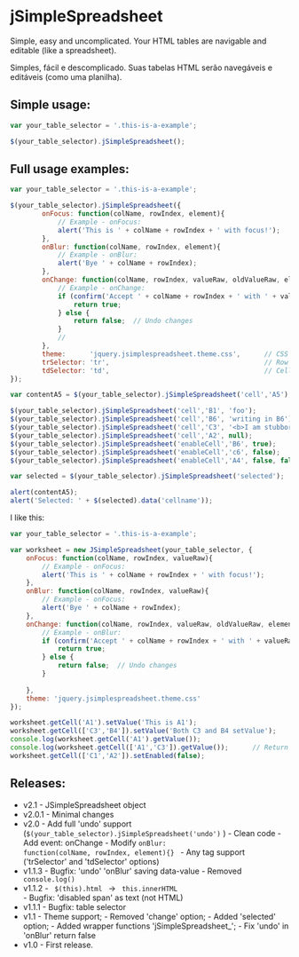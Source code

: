 # jSimpleSpreadsheet
     

Simple, easy and uncomplicated. Your HTML tables are navigable and editable (like a spreadsheet).

Simples, fácil e descomplicado. Suas tabelas HTML serão navegáveis e editáveis (como uma planilha).

## Simple usage:

```javascript
var your_table_selector = '.this-is-a-example';

$(your_table_selector).jSimpleSpreadsheet();

```

## Full usage examples:

```javascript
var your_table_selector = '.this-is-a-example';

$(your_table_selector).jSimpleSpreadsheet({					
        onFocus: function(colName, rowIndex, element){
            // Example - onFocus:
            alert('This is ' + colName + rowIndex + ' with focus!');
        },
        onBlur: function(colName, rowIndex, element){						
            // Example - onBlur:
            alert('Bye ' + colName + rowIndex);
        },
        onChange: function(colName, rowIndex, valueRaw, oldValueRaw, element){
            // Example - onChange:
            if (confirm('Accept ' + colName + rowIndex + ' with ' + valueRaw + '?')){
                return true;
            } else {
                return false;  // Undo changes
            }
            //
        },
        theme:      'jquery.jsimplespreadsheet.theme.css',      // CSS file       
        trSelector: 'tr',                                       // Row tag
        tdSelector: 'td',                                       // Cell tag
});

var contentA5 = $(your_table_selector).jSimpleSpreadsheet('cell','A5');      // get A5  

$(your_table_selector).jSimpleSpreadsheet('cell','B1', 'foo');               // writing 
$(your_table_selector).jSimpleSpreadsheet('cell','B6', 'writing in B6');     // writing   
$(your_table_selector).jSimpleSpreadsheet('cell','C3', '<b>I am stubborn... oops!</b>');     // writing   
$(your_table_selector).jSimpleSpreadsheet('cell','A2', null);                // set null
$(your_table_selector).jSimpleSpreadsheet('enableCell','B6', true);          // enabling B6 
$(your_table_selector).jSimpleSpreadsheet('enableCell','c6', false);         // disabling C6
$(your_table_selector).jSimpleSpreadsheet('enableCell','A4', false, false);  // force A4 disable

var selected = $(your_table_selector).jSimpleSpreadsheet('selected');        // selected

alert(contentA5);
alert('Selected: ' + $(selected).data('cellname'));   

```

I like this: 

```javascript
var your_table_selector = '.this-is-a-example';

var worksheet = new JSimpleSpreadsheet(your_table_selector, {					
    onFocus: function(colName, rowIndex, valueRaw){
        // Example - onFocus:
        alert('This is ' + colName + rowIndex + ' with focus!');
    },
    onBlur: function(colName, rowIndex, valueRaw){						
        // Example - onFocus:
        alert('Bye ' + colName + rowIndex);
    },
    onChange: function(colName, rowIndex, valueRaw, oldValueRaw, element){					
        // Example - onBlur:
        if (confirm('Accept ' + colName + rowIndex + ' with ' + valueRaw + '?')){
            return true;
        } else {
            return false;  // Undo changes
        }
        
    },
    theme: 'jquery.jsimplespreadsheet.theme.css' 
});

worksheet.getCell('A1').setValue('This is A1');
worksheet.getCell(['C3','B4']).setValue('Both C3 and B4 setValue');
console.log(worksheet.getCell('A1').getValue());
console.log(worksheet.getCell(['A1','C3']).getValue());      // Return only first element value
worksheet.getCell(['C1','A2']).setEnabled(false);

```

## Releases:

* v2.1
      - JSimpleSpreadsheet object
* v2.0.1
      - Minimal changes
* v2.0
      - Add full 'undo' support (<code>$(your_table_selector).jSimpleSpreadsheet('undo')</code> )
      - Clean code
      - Add event: onChange
      - Modify <code>onBlur: function(colName, rowIndex, element){} </code>
      - Any tag support ('trSelector' and 'tdSelector' options)
* v1.1.3
      - Bugfix: 'undo' 'onBlur' saving data-value
      - Removed <code> console.log() </code>     
* v1.1.2
      - <code> $(this).html </code> -> <code> this.innerHTML </code>
      - Bugfix: 'disabled span' as text (not HTML)       
* v1.1.1
      - Bugfix: table selector
* v1.1 
      - Theme support;
      - Removed 'change' option;
      - Added 'selected' option;
      - Added wrapper functions 'jSimpleSpreadsheet_';
      - Fix 'undo' in 'onBlur' return false 
* v1.0 
      - First release. 
